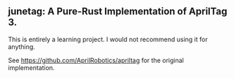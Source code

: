 junetag: A Pure-Rust Implementation of AprilTag 3. 
---

This is entirely a learning project.  I would not recommend using it for anything.

See https://github.com/AprilRobotics/apriltag for the original implementation.